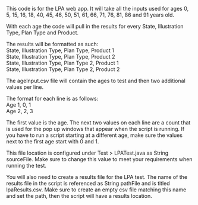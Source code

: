This code is for the LPA web app. It will take all the inputs used for ages 
0, 5, 15, 16, 18, 40, 45, 46, 50, 51, 61, 66, 71, 76, 81, 86 and 91 years old.

With each age the code will pull in the results for every State, Illustration Type, Plan Type and Product.

The results will be formatted as such:        
State,  Illustration Type, Plan Type, Product 1  
State,  Illustration Type, Plan Type, Product 2  
State,  Illustration Type, Plan Type 2, Product 1  
State,  Illustration Type, Plan Type 2, Product 2  

The ageInput.csv file will contain the ages to test and then two additional values per line.

The format for each line is as follows:     
Age 1,  0,  1   
Age 2,  2,  3 

The first value is the age. The next two values on each line are a count that is used for the 
pop up windows that appear when the script is running. If you have to run a script starting at a 
different age, make sure the values next to the first age start with 0 and 1.

This file location is configured under Test > LPATest.java as String sourceFile.   Make sure to change this value to meet your requirements when running the test.
      
You will also need to create a results file for the LPA test. The name of the results file in the script is referenced as String pathFile and is titled lpaResults.csv.     Make sure to create an empty csv file matching this name and set the path, then the script will have a results location.
